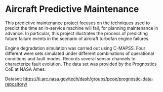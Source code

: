 # Aircraft Predictive Maintenance

This predictive maintenance project focuses on the techniques used to predict the time an in-service machine will fail, for planning maintenance in advance. In particular, this project illustrates the process of predicting future failure events in the scenario of aircraft turbofan engine failures.

Engine degradation simulation was carried out using C-MAPSS. Four different were sets simulated under different combinations of operational conditions and fault modes. Records several sensor channels to characterize fault evolution. The data set was provided by the Prognostics CoE at NASA Ames. 


Dataset: https://ti.arc.nasa.gov/tech/dash/groups/pcoe/prognostic-data-repository/
